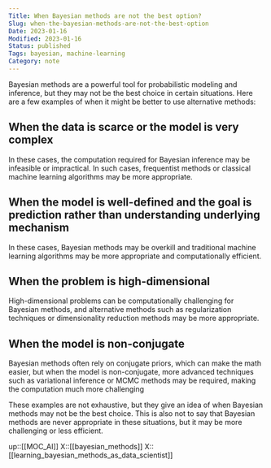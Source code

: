 ```yaml
---
Title: When Bayesian methods are not the best option?
Slug: when-the-bayesian-methods-are-not-the-best-option
Date: 2023-01-16
Modified: 2023-01-16
Status: published
Tags: bayesian, machine-learning 
Category: note
---
```


Bayesian methods are a powerful tool for probabilistic modeling and inference, but they may not be the best choice in certain situations. Here are a few examples of when it might be better to use alternative methods:

<a id="when-the-data-is-scarce-or-the-model-is-very-complex"></a>
## When the data is scarce or the model is very complex
In these cases, the computation required for Bayesian inference may be infeasible or impractical. In such cases, frequentist methods or classical machine learning algorithms may be more appropriate.
    
<a id="when-the-model-is-well-defined-and-the-goal-is-prediction-rather-than-understanding-underlying-mechanism"></a>
## When the model is well-defined and the goal is prediction rather than understanding underlying mechanism
In these cases, Bayesian methods may be overkill and traditional machine learning algorithms may be more appropriate and computationally efficient.
    
<a id="when-the-problem-is-high-dimensional"></a>
## When the problem is high-dimensional
High-dimensional problems can be computationally challenging for Bayesian methods, and alternative methods such as regularization techniques or dimensionality reduction methods may be more appropriate.
    
<a id="when-the-model-is-non-conjugate"></a>
## When the model is non-conjugate
Bayesian methods often rely on conjugate priors, which can make the math easier, but when the model is non-conjugate, more advanced techniques such as variational inference or MCMC methods may be required, making the computation much more challenging
    
These examples are not exhaustive, but they give an idea of when Bayesian methods may not be the best choice. This is also not to say that Bayesian methods are never appropriate in these situations, but it may be more challenging or less efficient.

up::[[MOC_AI]]
X::[[bayesian_methods]]
X::[[learning_bayesian_methods_as_data_scientist]]